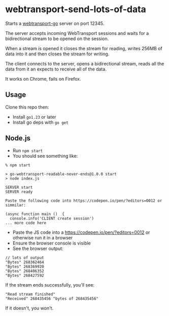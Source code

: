 # webtransport-send-lots-of-data

Starts a [webtransport-go](https://github.com/quic-go/webtransport-go) server on
port 12345.

The server accepts incoming WebTransport sessions and waits for a bidirectional
stream to be opened on the session.

When a stream is opened it closes the stream for reading, writes 256MB of data into it and then closes the stream for writing.

The client connects to the server, opens a bidirectional stream, reads all the
data from it an expects to receive all of the data.

It works on Chrome, fails on Firefox.

## Usage

Clone this repo then:

* Install `go1.23` or later
* Install go deps with `go get`

## Node.js

* Run `npm start`
* You should see something like:

```console
% npm start

> go-webtransport-readable-never-ends@1.0.0 start
> node index.js

SERVER start
SERVER ready

Paste the following code into https://codepen.io/pen/?editors=0012 or simmilar:

(async function main ()  {
  console.info('CLIENT create session')
... more code here
```

* Paste the JS code into a https://codepen.io/pen/?editors=0012 or otherwise run it in a browser
* Ensure the browser console is visible
* See the browser output:

```
// lots of output
"Bytes" 268362464
"Bytes" 268369920
"Bytes" 268406352
"Bytes" 268427592
```

If the stream ends successfully, you'll see:

```
"Read stream finished"
"Received" 268435456 "bytes of 268435456"
```

If it doesn't, you won't.
